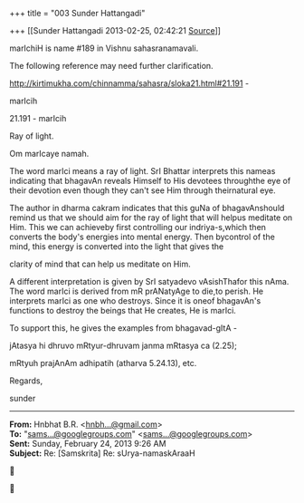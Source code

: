 +++
title = "003 Sunder Hattangadi"

+++
[[Sunder Hattangadi	2013-02-25, 02:42:21 [Source](https://groups.google.com/g/samskrita/c/ct6qEu8sR2U)]]



marIchiH is name #189 in Vishnu sahasranamavali.

  

The following reference may need further clarification.

  

  

<http://kirtimukha.com/chinnamma/sahasra/sloka21.html#21.191> -

  

marIcih

  

21.191 - marIcih 

  

Ray of light.

  

Om marIcaye namah.

  

The word marIci means a ray of light. SrI Bhattar interprets this nameas indicating that bhagavAn reveals Himself to His devotees throughthe eye of their devotion even though they can't see Him through theirnatural eye.

The author in dharma cakram indicates that this guNa of bhagavAnshould remind us that we should aim for the ray of light that will helpus meditate on Him. This we can achieveby first controlling our indriya-s,which then converts the body's energies into mental energy. Then bycontrol of the mind, this energy is converted into the light that gives the

clarity of mind that can help us meditate on Him.

A different interpretation is given by SrI satyadevo vAsishThafor this nAma. The word marIci is derived from mR prANatyAge to die,to perish. He interprets marIci as one who destroys. Since it is oneof bhagavAn's functions to destroy the beings that He creates, He is marIci.

To support this, he gives the examples from bhagavad-gItA -

jAtasya hi dhruvo mRtyur-dhruvam janma mRtasya ca (2.25);

mRtyuh prajAnAm adhipatih (atharva 5.24.13), etc.

  

  

  

Regards,

  

sunder

------------------------------------------------------------------------

**From:** Hnbhat B.R. \<[hnbh...@gmail.com]()\>  
**To:** "[sams...@googlegroups.com]()" \<[sams...@googlegroups.com]()\>  
**Sent:** Sunday, February 24, 2013 9:26 AM  
**Subject:** Re: \[Samskrita\] Re: sUrya-namaskAraaH  

  





